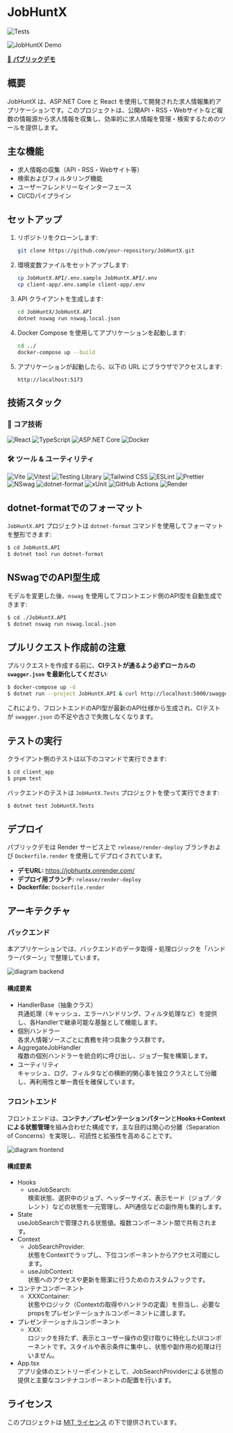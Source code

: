 # JobHuntX

![Tests](https://github.com/ryotaro-tanaka/JobHuntX/actions/workflows/ci.yml/badge.svg)

![JobHuntX Demo](docs/demo.gif)

[🚀 **パブリックデモ**](https://jobhuntx.onrender.com/)

## 概要
JobHuntX は、ASP.NET Core と React を使用して開発された求人情報集約アプリケーションです。このプロジェクトは、公開API・RSS・Webサイトなど複数の情報源から求人情報を収集し、効率的に求人情報を管理・検索するためのツールを提供します。

## 主な機能
- 求人情報の収集（API・RSS・Webサイト等）
- 検索およびフィルタリング機能
- ユーザーフレンドリーなインターフェース
- CI/CDパイプライン

## セットアップ
1. リポジトリをクローンします:
    ```bash
    git clone https://github.com/your-repository/JobHuntX.git
    ```
1. 環境変数ファイルをセットアップします:
    ```bash
    cp JobHuntX.API/.env.sample JobHuntX.API/.env
    cp client-app/.env.sample client-app/.env
    ```
1. API クライアントを生成します:
    ```bash
    cd JobHuntX/JobHuntX.API
    dotnet nswag run nswag.local.json
    ```
1. Docker Compose を使用してアプリケーションを起動します:
    ```bash
    cd ../
    docker-compose up --build
    ```
1. アプリケーションが起動したら、以下の URL にブラウザでアクセスします:
    ```
    http://localhost:5173
    ```

## 技術スタック

### 🧱 コア技術

![React](https://img.shields.io/badge/React--blue?logo=react&logoColor=white)
![TypeScript](https://img.shields.io/badge/TypeScript--blue?logo=typescript&logoColor=white)
![ASP.NET Core](https://img.shields.io/badge/ASP.NET%20Core--blue?logo=dotnet&logoColor=white)
![Docker](https://img.shields.io/badge/Docker--blue?logo=docker&logoColor=white)

### 🛠️ ツール & ユーティリティ

![Vite](https://img.shields.io/badge/Vite--blue?logo=vite&logoColor=white)
![Vitest](https://img.shields.io/badge/Vitest--blue?logo=vitest&logoColor=white)
![Testing Library](https://img.shields.io/badge/Testing%20Library--blue?logo=testinglibrary&logoColor=white)
![Tailwind CSS](https://img.shields.io/badge/Tailwind%20CSS--blue?logo=tailwindcss&logoColor=white)
![ESLint](https://img.shields.io/badge/ESLint--blue?logo=eslint&logoColor=white)
![Prettier](https://img.shields.io/badge/Prettier--blue?logo=prettier&logoColor=white)
![NSwag](https://img.shields.io/badge/NSwag--blue?logo=openapiinitiative&logoColor=white)
![dotnet-format](https://img.shields.io/badge/dotnet%20format--blue?logo=dotnet&logoColor=white)
![xUnit](https://img.shields.io/badge/xUnit--blue?logo=.net&logoColor=white)
![GitHub Actions](https://img.shields.io/badge/GitHub%20Actions--blue?logo=githubactions&logoColor=white)
![Render](https://img.shields.io/badge/Render--blue?logo=render&logoColor=white)

## dotnet-formatでのフォーマット

`JobHuntX.API` プロジェクトは `dotnet-format` コマンドを使用してフォーマットを整形できます:

```bash
$ cd JobHuntX.API
$ dotnet tool run dotnet-format
```

## NSwagでのAPI型生成

モデルを変更した後、`nswag` を使用してフロントエンド側のAPI型を自動生成できます:

```bash
$ cd ./JobHuntX.API
$ dotnet nswag run nswag.local.json
```

## プルリクエスト作成前の注意

プルリクエストを作成する前に、**CIテストが通るよう必ずローカルの `swagger.json` を最新化してください**:

```bash
$ docker-compose up -d
$ dotnet run --project JobHuntX.API & curl http://localhost:5000/swagger/v1/swagger.json > JobHuntX.API/swagger.json
```

これにより、フロントエンドのAPI型が最新のAPI仕様から生成され、CIテストが `swagger.json` の不足や古さで失敗しなくなります。

## テストの実行

クライアント側のテストは以下のコマンドで実行できます:

```bash
$ cd client_app
$ pnpm test
```

バックエンドのテストは `JobHuntX.Tests` プロジェクトを使って実行できます:

```bash
$ dotnet test JobHuntX.Tests
```

## デプロイ

パブリックデモは Render サービス上で `release/render-deploy` ブランチおよび `Dockerfile.render` を使用してデプロイされています。

- **デモURL:** https://jobhuntx.onrender.com/
- **デプロイ用ブランチ:** `release/render-deploy`
- **Dockerfile:** `Dockerfile.render`

## アーキテクチャ

### **バックエンド**

本アプリケーションでは、バックエンドのデータ取得・処理ロジックを「ハンドラーパターン」で整理しています。

![diagram backend](docs/diagram-backend.png)

#### 構成要素

* HandlerBase（抽象クラス）  
    共通処理（キャッシュ、エラーハンドリング、フィルタ処理など）を提供し、各Handlerで継承可能な基盤として機能します。
* 個別ハンドラー  
    各求人情報ソースごとに責務を持つ具象クラス群です。
* AggregateJobHandler  
    複数の個別ハンドラーを統合的に呼び出し、ジョブ一覧を構築します。
* ユーティリティ  
    キャッシュ、ログ、フィルタなどの横断的関心事を独立クラスとして分離し、再利用性と単一責任を確保しています。

### **フロントエンド**

フロントエンドは、**コンテナ／プレゼンテーションパターン**と**Hooks＋Contextによる状態管理**を組み合わせた構成です。主な目的は関心の分離（Separation of Concerns）を実現し、可読性と拡張性を高めることです。

![diagram frontend](docs/diagram-frontend.png)

#### 構成要素

* Hooks  
    * useJobSearch:  
    検索状態、選択中のジョブ、ヘッダーサイズ、表示モード（ジョブ／タレント）などの状態を一元管理し、API通信などの副作用も集約します。
* State  
    useJobSearchで管理される状態値。複数コンポーネント間で共有されます。
* Context  
    * JobSearchProvider:  
    状態をContextでラップし、下位コンポーネントからアクセス可能にします。
    * useJobContext:  
    状態へのアクセスや更新を簡潔に行うためのカスタムフックです。
* コンテナコンポーネント  
    * XXXContainer:  
    状態やロジック（Contextの取得やハンドラの定義）を担当し、必要なpropsをプレゼンテーショナルコンポーネントに渡します。
* プレゼンテーショナルコンポーネント  
    * XXX:  
    ロジックを持たず、表示とユーザー操作の受け取りに特化したUIコンポーネントです。スタイルや表示条件に集中し、状態や副作用の処理は行いません。
* App.tsx  
    アプリ全体のエントリーポイントとして、JobSearchProviderによる状態の提供と主要なコンテナコンポーネントの配置を行います。

## ライセンス
このプロジェクトは [MIT ライセンス](./LICENSE) の下で提供されています。
